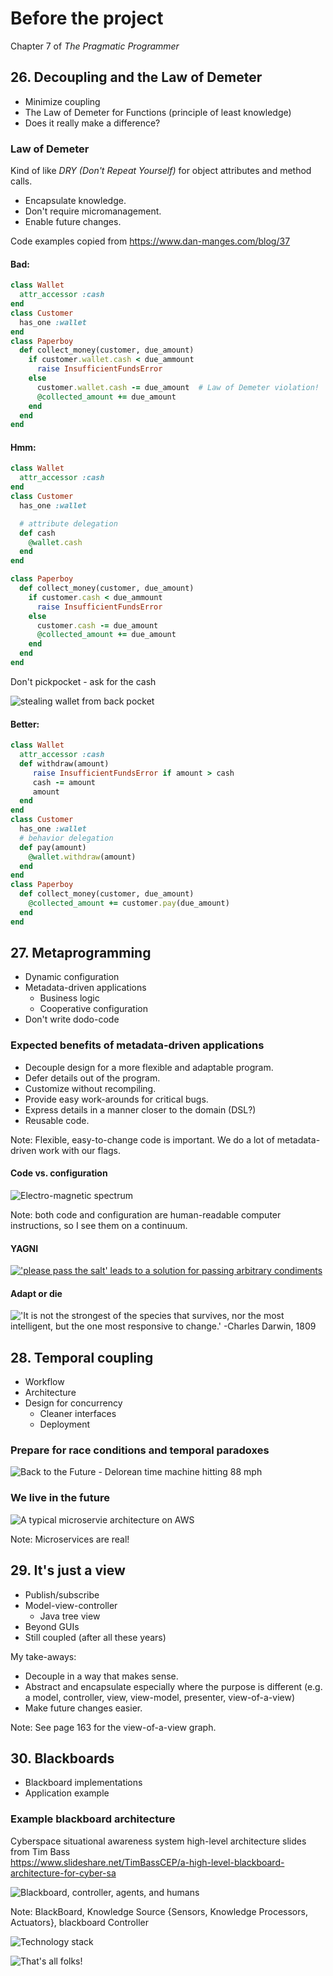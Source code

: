 # Before the project

Chapter 7 of _The Pragmatic Programmer_



## 26. Decoupling and the Law of Demeter
 - Minimize coupling
 - The Law of Demeter for Functions (principle of least knowledge)
 - Does it really make a difference?


### Law of Demeter

Kind of like _DRY (Don't Repeat Yourself)_ for object attributes and method calls.

 - Encapsulate knowledge.
 - Don't require micromanagement.
 - Enable future changes.

<span class="footnote">Code examples copied from https://www.dan-manges.com/blog/37</span>


#### Bad:

```Ruby
class Wallet
  attr_accessor :cash
end
class Customer
  has_one :wallet
end
class Paperboy
  def collect_money(customer, due_amount)
    if customer.wallet.cash < due_ammount
      raise InsufficientFundsError
    else
      customer.wallet.cash -= due_amount  # Law of Demeter violation!
      @collected_amount += due_amount
    end
  end
end
```


#### Hmm:

```Ruby
class Wallet
  attr_accessor :cash
end
class Customer
  has_one :wallet

  # attribute delegation
  def cash
    @wallet.cash
  end
end

class Paperboy
  def collect_money(customer, due_amount)
    if customer.cash < due_ammount
      raise InsufficientFundsError
    else
      customer.cash -= due_amount
      @collected_amount += due_amount
    end
  end
end
```


Don't pickpocket - ask for the cash

![stealing wallet from back pocket](https://media.giphy.com/media/7oSD3f9zkP4g8/giphy.gif)


#### Better:

```Ruby
class Wallet
  attr_accessor :cash
  def withdraw(amount)
     raise InsufficientFundsError if amount > cash
     cash -= amount
     amount
  end
end
class Customer
  has_one :wallet
  # behavior delegation
  def pay(amount)
    @wallet.withdraw(amount)
  end
end
class Paperboy
  def collect_money(customer, due_amount)
    @collected_amount += customer.pay(due_amount)
  end
end
```



## 27. Metaprogramming
 - Dynamic configuration
 - Metadata-driven applications
   - Business logic
   - Cooperative configuration
 - Don't write dodo-code


### Expected benefits of metadata-driven applications

 - Decouple design for a more flexible and adaptable program.
 - Defer details out of the program.
 - <span class="fragment zoom-in highlight-current-red">Customize without recompiling.</span>
 - Provide easy work-arounds for critical bugs.
 - Express details in a manner closer to the domain (DSL?)
 - Reusable code.
 
Note: Flexible, easy-to-change code is important. We do a lot of metadata-driven work with our flags.


#### Code vs. configuration

![Electro-magnetic spectrum](https://ka-perseus-images.s3.amazonaws.com/1f69f2373d9136ed9a061a3a1b64cbffe3abc9b2.png)

Note: both code and configuration are human-readable computer instructions, so I see them on a continuum.


#### YAGNI

[!['please pass the salt' leads to a solution for passing arbitrary condiments](https://imgs.xkcd.com/comics/the_general_problem.png)](https://www.xkcd.com/974/)


#### Adapt or die

!['It is not the strongest of the species that survives, nor the most intelligent, but the one most responsive to change.' -Charles Darwin, 1809](http://www.adamyounggolf.com/wp-content/uploads/2015/11/charles-darwin-survival-of-the-fittest11.jpg)



## 28. Temporal coupling
 - Workflow
 - Architecture
 - Design for concurrency
   - Cleaner interfaces
   - Deployment


### Prepare for race conditions and temporal paradoxes

![Back to the Future - Delorean time machine hitting 88 mph](https://media.giphy.com/media/7TZvWKVkm0xXi/giphy.gif)


### We live in the future

![A typical microservie architecture on AWS](https://image.slidesharecdn.com/microservicesarchitecturesonawsfinal-161012055233/95/microservices-architectures-on-amazon-web-services-13-638.jpg?cb=1476251613)

Note: Microservices are real!



## 29. It's just a view
 - Publish/subscribe
 - Model-view-controller
   - Java tree view
 - Beyond GUIs
 - Still coupled (after all these years)


My take-aways:
 - Decouple in a way that makes sense.
 - Abstract and encapsulate especially where the purpose is different (e.g. a model, controller, view, view-model, presenter, view-of-a-view)
 - Make future changes easier.

Note: See page 163 for the view-of-a-view graph.



## 30. Blackboards
 - Blackboard implementations
 - Application example


### Example blackboard architecture

<span class="footnote">Cyberspace situational awareness system high-level architecture slides from Tim Bass<br /> https://www.slideshare.net/TimBassCEP/a-high-level-blackboard-architecture-for-cyber-sa</span>


![Blackboard, controller, agents, and humans](https://image.slidesharecdn.com/blackboardprototypebass02-170507140432/95/a-high-level-blackboard-architecture-for-cyber-sa-9-638.jpg?cb=1494165908)

Note: BlackBoard, Knowledge Source {Sensors, Knowledge Processors, Actuators}, blackboard Controller


![Technology stack](https://image.slidesharecdn.com/blackboardprototypebass02-170507140432/95/a-high-level-blackboard-architecture-for-cyber-sa-10-638.jpg?cb=1494165908)



![That's all folks!](https://media.giphy.com/media/mR3dXKpI6P8CA/giphy.gif)
